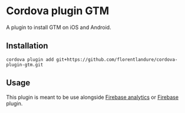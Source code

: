 # Cordova plugin GTM

A plugin to install GTM on iOS and Android.

## Installation
`cordova plugin add git+https://github.com/florentlandure/cordova-plugin-gtm.git`

## Usage

This plugin is meant to be use alongside [Firebase analytics](https://github.com/chemerisuk/cordova-plugin-firebase-analytics) or [Firebase](https://github.com/arnesson/cordova-plugin-firebase) plugin.
